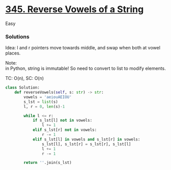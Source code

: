 # [345. Reverse Vowels of a String](https://leetcode.com/problems/reverse-vowels-of-a-string/description/?envType=study-plan-v2&envId=leetcode-75)

Easy

### Solutions

Idea: l and r pointers move towards middle, and swap when both at vowel places.

Note: \
in Python, string is immutable! So need to convert to list to modify elements.

TC: O(n), SC: O(n)
```python
class Solution:
    def reverseVowels(self, s: str) -> str:
        vowels = 'aeiouAEIOU'
        s_lst = list(s)
        l, r = 0, len(s)-1

        while l <= r:
            if s_lst[l] not in vowels:
                l += 1
            elif s_lst[r] not in vowels:
                r -= 1
            elif s_lst[l] in vowels and s_lst[r] in vowels:
                s_lst[l], s_lst[r] = s_lst[r], s_lst[l]
                l += 1
                r -= 1

        return ''.join(s_lst)
```
